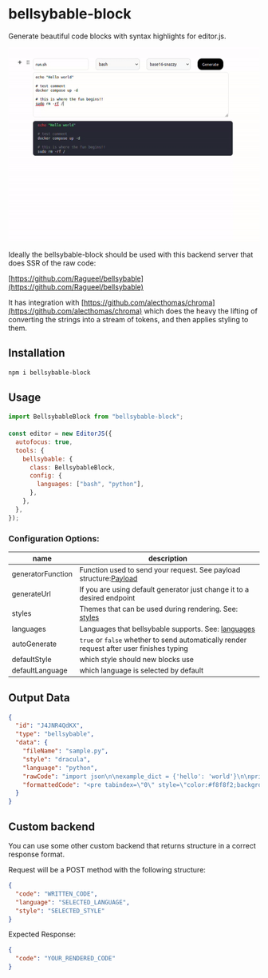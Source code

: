 # bellsybable-block

Generate beautiful code blocks with syntax highlights for editor.js.

![Demo Usage](/assets/demo.gif)

Ideally the bellsybable-block should be used with this backend server that does SSR of the raw code:

[https://github.com/Ragueel/bellsybable](https://github.com/Ragueel/bellsybable)

It has integration with [https://github.com/alecthomas/chroma](https://github.com/alecthomas/chroma) which does the heavy the lifting of converting the strings into a stream of tokens, and then applies styling to them.

## Installation

```bash
npm i bellsybable-block
```

## Usage

```javascript
import BellsybableBlock from "bellsybable-block";

const editor = new EditorJS({
  autofocus: true,
  tools: {
    bellsybable: {
      class: BellsybableBlock,
      config: {
        languages: ["bash", "python"],
      },
    },
  },
});
```

### Configuration Options:

| name              | description                                                                                                            |
| ----------------- | ---------------------------------------------------------------------------------------------------------------------- |
| generatorFunction | Function used to send your request. See payload structure:[Payload](/https://github.com/Ragueel/bellsybable-editorjs/) |
| generateUrl       | If you are using default generator just change it to a desired endpoint                                                |
| styles            | Themes that can be used during rendering. See: [styles](/docs/styles.md)                                               |
| languages         | Languages that bellsybable supports. See: [languages](/docs/languages.md)                                              |
| autoGenerate      | `true` or `false` whether to send automatically render request after user finishes typing                              |
| defaultStyle      | which style should new blocks use                                                                                      |
| defaultLanguage   | which language is selected by default                                                                                  |

## Output Data

```json
{
  "id": "J4JNR4QdKX",
  "type": "bellsybable",
  "data": {
    "fileName": "sample.py",
    "style": "dracula",
    "language": "python",
    "rawCode": "import json\n\nexample_dict = {'hello': 'world'}\n\nprint(example_dict)",
    "formattedCode": "<pre tabindex=\"0\" style=\"color:#f8f8f2;background-color:#282a36;\"><code><span style=\"display:flex;\"><span><span style=\"color:#ff79c6\">import</span> json\n</span></span><span style=\"display:flex;\"><span>\n</span></span><span style=\"display:flex;\"><span>example_dict <span style=\"color:#ff79c6\">=</span> {<span style=\"color:#f1fa8c\"></span><span style=\"color:#f1fa8c\">'</span><span style=\"color:#f1fa8c\">hello</span><span style=\"color:#f1fa8c\">'</span>: <span style=\"color:#f1fa8c\"></span><span style=\"color:#f1fa8c\">'</span><span style=\"color:#f1fa8c\">world</span><span style=\"color:#f1fa8c\">'</span>}\n</span></span><span style=\"display:flex;\"><span>\n</span></span><span style=\"display:flex;\"><span><span style=\"color:#8be9fd;font-style:italic\">print</span>(example_dict)</span></span></code></pre>"
  }
}
```

## Custom backend

You can use some other custom backend that returns structure in a correct response format.

Request will be a POST method with the following structure:

```json
{
  "code": "WRITTEN_CODE",
  "language": "SELECTED_LANGUAGE",
  "style": "SELECTED_STYLE"
}
```

Expected Response:

```json
{
  "code": "YOUR_RENDERED_CODE"
}
```
